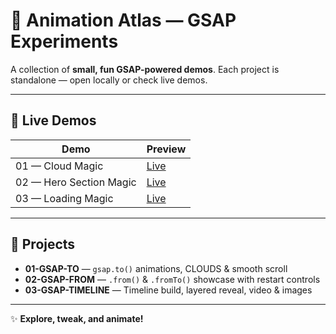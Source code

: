 # 🎨 Animation Atlas — GSAP Experiments

A collection of **small, fun GSAP-powered demos**. Each project is standalone — open locally or check live demos.

---

## 🔗 Live Demos

| Demo                    | Preview                                          |
| ----------------------- | ------------------------------------------------ |
| 01 — Cloud Magic        | [Live](https://01-cloud-magic.vercel.app/)       |
| 02 — Hero Section Magic | [Live](https://02-herosection-magic.vercel.app/) |
| 03 — Loading Magic      | [Live](https://03-loading-magic.vercel.app/)     |

---

## 📂 Projects

* **01-GSAP-TO** — `gsap.to()` animations, CLOUDS & smooth scroll
* **02-GSAP-FROM** — `.from()` & `.fromTo()` showcase with restart controls
* **03-GSAP-TIMELINE** — Timeline build, layered reveal, video & images
---

✨ **Explore, tweak, and animate!**
